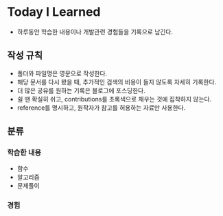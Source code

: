# Today I Learned

+ 하루동안 학습한 내용이나 개발관련 경험들을 기록으로 남긴다.



## 작성 규칙

+ 폴더와 파일명은 영문으로 작성한다.
+ 해당 문서를 다시 봤을 때, 추가적인 검색의 비용이 들지 않도록 자세히 기록한다.
+ 더 많은 공유를 원하는 기록은 블로그에 포스딩한다.
+ 쉴 땐 확실히 쉬고, contributions를 초록색으로 채우는 것에 집착하지 않는다.
+ reference를 명시하고, 원작자가 참고를 허용하는 자료만 사용한다.



## 분류

### 학습한 내용

+ 함수
+ 알고리즘
+ 문제풀이



### 경험

